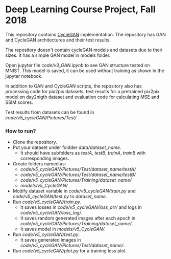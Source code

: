 # Deep Learning Course Project, Fall 2018

This repository contains [CycleGAN](https://junyanz.github.io/CycleGAN/) implementation. The repository has GAN and CycleGAN architectures and their test results.

The repository doesn't contain cycleGAN models and datasets due to their sizes. It has a simple GAN model in models folder.

Open jupyter file *code/v3_GAN.ipynb* to see GAN structure tested on MNIST. This model is saved, it can be used without training as shown in the jupyter notebook.

In addition to GAN and CycleGAN scripts, the repository also has processing code for pix2pix datasets, test results for a pretrained pix2pix model on day2nigth dataset and evaluation code for calculating MSE and SSIM scores.

Test results from datasets can be found in *code/v5_cycleGAN/Pictures/Test/*

### How to run?

  - Clone the repository.
  - Put your dataset under foldder *data/dataset_name*. 
    - It should have subfolders as *testA*, *testB*, *trainA*, *trainB* with corresponding images.
  - Create folders named as:
    - *code/v5_cycleGAN/Pictures/Test/dataset_name/testA/*
    - *code/v5_cycleGAN/Pictures/Test/dataset_name/testB/*
    - *code/v5_cycleGAN/Pictures/Training/dataset_name/*
    - *models/v5_CycleGAN/*
  - Modify dataset variable in *code/v5_cycleGAN/train.py* and *code/v5_cycleGAN/test.py* to *dataset_name*.
  - Run *code/v5_cycleGAN/train.py*.
    - It saves losses in *code/v5_cycleGAN/loss_arr/* and logs in *code/v5_cycleGAN/loss_log/*.
    - It saves random generated images after each epoch in *code/v5_cycleGAN/Pictures/Training/dataset_name/*.
    - It saves model in *models/v5_CycleGAN/*.
 - Run *code/v5_cycleGAN/test.py*.
    - It saves generated images in *code/v5_cycleGAN/Pictures/Test/dataset_name/*.
 - Run *code/v5_cycleGAN/plot.py* for a training loss plot.
 
